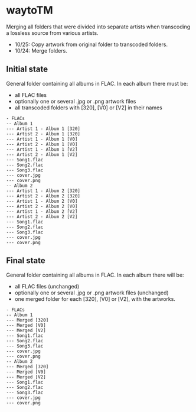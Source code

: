 # waytoTM
Merging all folders that were divided into separate artists when transcoding a lossless source from various artists.

- 10/25: Copy artwork from original folder to transcoded folders.
- 10/24: Merge folders.

## Initial state
General folder containing all albums in FLAC.
In each album there must be:
- all FLAC files
- optionally one or several .jpg or .png artwork files
- all transcoded folders with [320], [V0] or [V2] in their names
```
- FLACs
-- Album 1
--- Artist 1 - Album 1 [320]
--- Artist 2 - Album 1 [320]
--- Artist 1 - Album 1 [V0]
--- Artist 2 - Album 1 [V0]
--- Artist 1 - Album 1 [V2]
--- Artist 2 - Album 1 [V2]
--- Song1.flac
--- Song2.flac
--- Song3.flac
--- cover.jpg
--- cover.png
-- Album 2
--- Artist 1 - Album 2 [320]
--- Artist 2 - Album 2 [320]
--- Artist 1 - Album 2 [V0]
--- Artist 2 - Album 2 [V0]
--- Artist 1 - Album 2 [V2]
--- Artist 2 - Album 2 [V2]
--- Song1.flac
--- Song2.flac
--- Song3.flac
--- cover.jpg
--- cover.png
```


## Final state
General folder containing all albums in FLAC.
In each album there will be:
- all FLAC files (unchanged)
- optionally one or several .jpg or .png artwork files (unchanged)
- one merged folder for each [320], [V0] or [V2], with the artworks.
```
- FLACs
-- Album 1
--- Merged [320]
--- Merged [V0]
--- Merged [V2]
--- Song1.flac
--- Song2.flac
--- Song3.flac
--- cover.jpg
--- cover.png
-- Album 2
--- Merged [320]
--- Merged [V0]
--- Merged [V2]
--- Song1.flac
--- Song2.flac
--- Song3.flac
--- cover.jpg
--- cover.png
```

